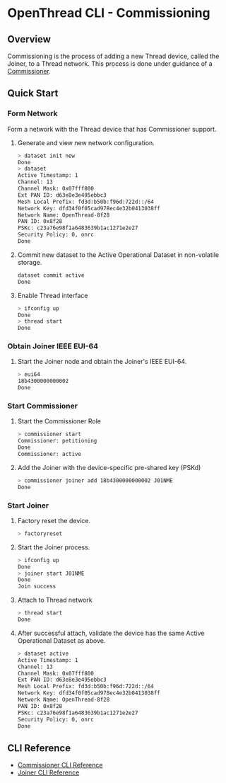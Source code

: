 # OpenThread CLI - Commissioning

## Overview

Commissioning is the process of adding a new Thread device, called the Joiner, to a Thread network. This process is done under guidance of a [Commissioner](README_COMMISSIONER.md).

## Quick Start

### Form Network

Form a network with the Thread device that has Commissioner support.

1. Generate and view new network configuration.

   ```bash
   > dataset init new
   Done
   > dataset
   Active Timestamp: 1
   Channel: 13
   Channel Mask: 0x07fff800
   Ext PAN ID: d63e8e3e495ebbc3
   Mesh Local Prefix: fd3d:b50b:f96d:722d::/64
   Network Key: dfd34f0f05cad978ec4e32b0413038ff
   Network Name: OpenThread-8f28
   PAN ID: 0x8f28
   PSKc: c23a76e98f1a6483639b1ac1271e2e27
   Security Policy: 0, onrc
   Done
   ```

2. Commit new dataset to the Active Operational Dataset in non-volatile storage.

   ```bash
   dataset commit active
   Done
   ```

3. Enable Thread interface

   ```bash
   > ifconfig up
   Done
   > thread start
   Done
   ```

### Obtain Joiner IEEE EUI-64

1. Start the Joiner node and obtain the Joiner's IEEE EUI-64.

   ```bash
   > eui64
   18b4300000000002
   Done
   ```

### Start Commissioner

1. Start the Commissioner Role

   ```bash
   > commissioner start
   Commissioner: petitioning
   Done
   Commissioner: active
   ```

2. Add the Joiner with the device-specific pre-shared key (PSKd)

   ```bash
   > commissioner joiner add 18b4300000000002 J01NME
   Done
   ```

### Start Joiner

1. Factory reset the device.

   ```bash
   > factoryreset
   ```

2. Start the Joiner process.

   ```bash
   > ifconfig up
   Done
   > joiner start J01NME
   Done
   Join success
   ```

3. Attach to Thread network

   ```bash
   > thread start
   Done
   ```

4. After successful attach, validate the device has the same Active Operational Dataset as above.

   ```bash
   > dataset active
   Active Timestamp: 1
   Channel: 13
   Channel Mask: 0x07fff800
   Ext PAN ID: d63e8e3e495ebbc3
   Mesh Local Prefix: fd3d:b50b:f96d:722d::/64
   Network Key: dfd34f0f05cad978ec4e32b0413038ff
   Network Name: OpenThread-8f28
   PAN ID: 0x8f28
   PSKc: c23a76e98f1a6483639b1ac1271e2e27
   Security Policy: 0, onrc
   Done
   ```

## CLI Reference

- [Commissioner CLI Reference](README_COMMISSIONER.md)
- [Joiner CLI Reference](README_JOINER.md)
